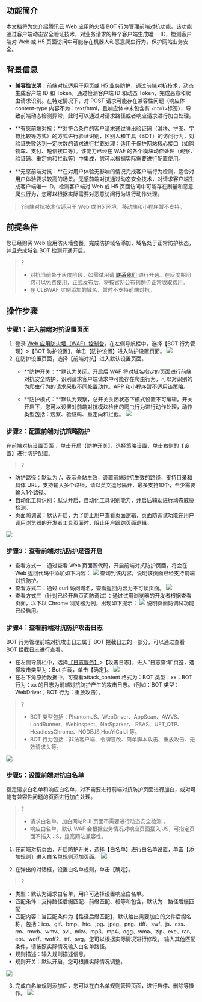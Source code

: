 ## 功能简介
本文档将为您介绍腾讯云 Web 应用防火墙 BOT 行为管理前端对抗功能。该功能通过客户端动态安全验证技术，对业务请求的每个客户端生成唯一 ID，检测客户端对 Web 或 H5 页面访问中可能存在机器人和恶意爬虫行为，保护网站业务安全。

## 背景信息
- **兼容性说明**：前端对抗适用于网页或 H5 业务防护，通过前端对抗技术，动态生成客户端 ID 和 Token，通过检测客户端 ID 和动态 Token，完成恶意和爬虫请求识别。在特定情况下，对 POST 请求可能存在兼容性问题（响应体 content-type 内容不为：text/html，且响应体中未包含有 `<html>`标签），导致前端动态检测异常，此时可以通过对请求路径或者响应请求进行加白处理。

- **有感前端对抗：**对符合条件的客户请求通过弹出验证码（滑块、拼图、字符比较等方式）的方式进行验证识别，区别人和工具（BOT）的访问行为，对验证失败达到一定次数的请求进行拦截处理；适用于保护网站核心接口（如购物车、支付、短信接口等）。该能力已经在 WAF 的各个模块动作处理（观察、验证码、重定向和拦截等）中集成，您可以根据实际需要进行配置使用。

- **无感前端对抗：**在对用户体验无影响的情况完成客户端行为检测，适合对用户体验要求较高的场景。无感前端对抗通过动态安全技术，对请求客户端生成客户端唯一 ID，检测客户端对 Web 或 H5 页面访问中可能存在刷量和恶意爬虫行为，您可以根据实际需要对恶意访问行为进行动作处理。

>?前端对抗技术仅适用于 Web 或 H5 环境，移动端和小程序暂不支持。

## 前提条件
您已经购买 Web 应用防火墙套餐，完成防护域名添加，域名处于正常防护状态，并且完成域名 BOT 检测开通开启。
>?
>- 对抗当前处于灰度阶段，如需试用请 [联系我们](https://cloud.tencent.com/act/event/connect-service) 进行开通。在灰度期间您可以免费使用，正式发布后，将按官网公布刊例价正常收取费用。
>- 在 CLBWAF 实例添加的域名，暂时不支持前端对抗。

## 操作步骤
### 步骤1：进入前端对抗设置页面
1. 登录 [Web 应用防火墙（WAF）控制台](https://console.cloud.tencent.com/guanjia/waf/overview)，在左侧导航栏中，选择【BOT 行为管理】>【BOT 防护设置】，单击【防护设置】进入防护设置页面。
 ![](https://main.qcloudimg.com/raw/fb2cd4593d6740e41ddaf47b051067c4.png)
2. 在防护设置页面，选择【前端对抗】进入默认设置页面。
   - **防护开关：**默认为关闭。开启后 WAF 将对域名指定的页面进行前端对抗安全防护，识别请求客户端请求中可能存在爬虫行为，可以对识别的为爬虫行为的请求采取不同处置动作。APP 和小程序暂不适用该策略。
   
   - **防护模式：**默认为观察，总开关关闭状态下模式设置不可编辑。开关开启下，您可以设置对前端对抗模块检出的爬虫行为进行动作处理，动作类型包括：观察、验证码、重定向和拦截。
![](https://main.qcloudimg.com/raw/b9424b5cb24492a897ddd99e1c05fccb.png)

### 步骤2：配置前端对抗策略防护
在前端对抗设置页面 ，单击开启【防护开关】，选择策略设置，单击右侧的【设置】进行防护配置。
>?
- 防护路径：默认为 /，表示全站生效，设置前端对抗生效的路径，支持目录和具体 URL，支持输入多个路径，请以英文逗号隔开，最多支持10个，至少需要输入1个路径。
- 自动化工具识别：默认开启，自动化工具识别能力，开启后辅助进行动态威胁检测。
- 页面防调试：默认开启，为了防⽌⽤户查看⻚⾯逻辑，⻚⾯防调试功能在⽤户调⽤浏览器的开发者工具页面时，阻⽌⽤户跟踪⻚⾯逻辑。
 
![](https://main.qcloudimg.com/raw/c9697caa925fe306b92b22f185d471c7.jpg)

### 步骤3：查看前端对抗防护是否开启
- 查看方式一：通过查看 Web 页面源代码，开启前端对抗防护页面，将会在 Web 返回代码中添加如下内容：
 ![](https://main.qcloudimg.com/raw/71d2e25555ee823b9747bbc274402fe1.jpg)
查询到该内容，说明该页面已经支持前端对抗防护。
- 查看方式二：通过 curl 访问域名，查看返回内容为不可读页面。
![](https://main.qcloudimg.com/raw/10d91b35b9117744346bba9682b8ef61.jpg)
- 查看方式三（针对已经开启页面防调试）：通过试用浏览器的开发者根据查看页面，以下以 Chrome 浏览器为例，出现如下提示：
![](https://main.qcloudimg.com/raw/4b1a291de7f56f359f843ae182fba46b.png)
说明页面防调试功能已经启用。

### 步骤4：查看前端对抗防护攻击日志
BOT 行为管理前端对抗攻击日志属于 BOT 拦截日志的一部分，可以通过查看 BOT 拦截日志进行查看。
- 在左侧导航栏中，选择[【日志服务】](https://console.cloud.tencent.com/guanjia/attack)>【攻击日志】，进入“日志查询”页签，选择攻击类型为：Bot 拦截，单击【确定】。
![](https://main.qcloudimg.com/raw/5e81f16eaa29a3af6934c67543586763.jpg)
- 在右下角原始数据中，可查看attack_content 格式为：BOT 类型：xx；BOT 行为：xx 的日志为前端对抗防护产生的攻击日志。（例如：BOT 类型：WebDriver；BOT 行为：重放攻击）。
>?
>- BOT 类型包括：PhantomJS、WebDriver、AppScan、AWVS、LoadRunner、WebInspect、NetSparker、   RSAS、UFT_QTP、HeadlessChrome、NODEJS,HouYiCaiJi 等。
>- BOT 行为包括：非法客户端、令牌篡改、简单脚本攻击、重放攻击、无效请求头等。
>
![](https://main.qcloudimg.com/raw/33e79107173f291033a5fb10d4cf64e0.png)

### 步骤5：设置前端对抗白名单
指定请求白名单和响应白名单，对不需要进行前端对抗防护页面进行加白，或对可能有兼容性问题的页面进行加白处理。
 >?
 >- 请求白名单，加白网站RUL页面不需要进行动态安全检测；
 >- 响应白名单，默认 WAF 会根据业务情况对响应页面插入 JS，可指定页面不插入 JS，提高网站兼容性。


1. 在前端对抗页面，开启防护开关，选择【白名单】进行白名单设置，单击【添加规则】进入白名单规则添加页面。
![](https://main.qcloudimg.com/raw/70b9c0045137cabbc635f1bdaa3c92d4.png)

2. 在弹出的对话框，设置白名单规则，单击【确定】。
 >?
   - 类型：默认为请求白名单，用户可选择设置响应白名单。
   - 匹配条件：支持路径后缀匹配、前缀匹配、相等和包含，默认为：路径后缀匹配
   - 匹配内容：当匹配条件为【路径后缀匹配】，默认给出需要加白的文件后缀名称，包括：ico、gif、bmp、htc、jpg、jpeg、png、tiff、swf、js、css、rm、rmvb、wmv、avi、mkv、mp3、mp4、ogg、wma、zip、exe、rar、eot、woff、woff2、ttf、svg。您可以根据实际情况进行修改。 输入其他匹配条件，请按照实际情况输入白名单路径。
   - 规则描述：输入规则描述信息。
   - 规则开关：默认开启，您可根据实际情况调整。
  
 ![](https://main.qcloudimg.com/raw/376d338eb1eafcc86da58c8e1c03617e.jpg)

3. 完成白名单规则添加后，您可以在白名单规则管理页面，进行启停、删除等操作。
![](https://main.qcloudimg.com/raw/e24dafee44b9f03bf4ba3ca8420ad54a.png)
 
